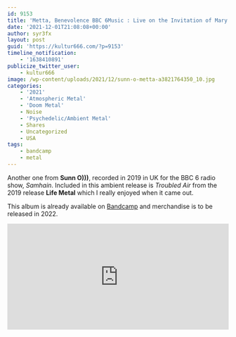 ```yaml
---
id: 9153
title: 'Metta, Benevolence BBC 6Music : Live on the Invitation of Mary Anne Hobbs - Sunn O)))'
date: '2021-12-01T21:08:08+00:00'
author: syr3fx
layout: post
guid: 'https://kultur666.com/?p=9153'
timeline_notification:
    - '1638410891'
publicize_twitter_user:
    - kultur666
image: /wp-content/uploads/2021/12/sunn-o-metta-a3821764350_10.jpg
categories:
    - '2021'
    - 'Atmospheric Metal'
    - 'Doom Metal'
    - Noise
    - 'Psychedelic/Ambient Metal'
    - Shares
    - Uncategorized
    - USA
tags:
    - bandcamp
    - metal
---
```


Another one from **Sunn O)))**, recorded in 2019 in UK for the BBC 6 radio show, *Samhain*. Included in this ambient release is *Troubled Air* from the 2019 release **Life Metal** which I really enjoyed when it came out.

This album is already available on [Bandcamp](https://sunn.bandcamp.com/album/metta-benevolence-bbc-6music-live-on-the-invitation-of-mary-anne-hobbs) and merchandise is to be released in 2022.

<iframe style="border: 0; width: 100%; height: 241px;" src="https://bandcamp.com/EmbeddedPlayer/album=1059145617/size=large/bgcol=333333/linkcol=e99708/tracklist=false/transparent=true/" seamless></iframe>